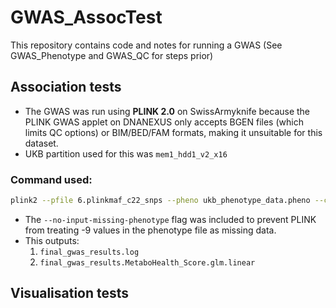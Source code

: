 # GWAS_AssocTest
This repository contains code and notes for running a GWAS (See GWAS_Phenotype and GWAS_QC for steps prior)

## Association tests

- The GWAS was run using **PLINK 2.0** on SwissArmyknife because the PLINK GWAS applet on DNANEXUS only accepts BGEN files (which limits QC options) or BIM/BED/FAM formats, making it unsuitable for this dataset.
- UKB partition used for this was `mem1_hdd1_v2_x16`

### Command used:

```bash
plink2 --pfile 6.plinkmaf_c22_snps --pheno ukb_phenotype_data.pheno --covar ukb_covariates.cov --glm --no-input-missing-phenotype --out final_gwas_results
```

- The `--no-input-missing-phenotype` flag was included to prevent PLINK from treating -9 values in the phenotype file as missing data.
- This outputs:
  1) `final_gwas_results.log`
  2) `final_gwas_results.MetaboHealth_Score.glm.linear`

## Visualisation tests
